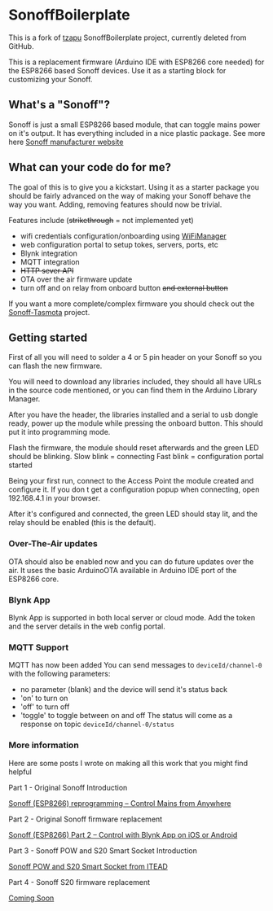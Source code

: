 # SonoffBoilerplate

This is a fork of [tzapu](https://github.com/tzapu) SonoffBoilerplate project, currently deleted from GitHub.

This is a replacement firmware (Arduino IDE with ESP8266 core needed) for the ESP8266 based Sonoff devices. Use it as a starting block for customizing your Sonoff.

## What's a "Sonoff"?
Sonoff is just a small ESP8266 based module, that can toggle mains power on it's output. It has everything included in a nice plastic package.
See more here [Sonoff manufacturer website](https://www.itead.cc/sonoff-wifi-wireless-switch.html)

## What can your code do for me?
The goal of this is to give you a kickstart. Using it as a starter package you should be fairly advanced on the way of making your Sonoff behave the way you want. Adding, removing features should now be trivial.

Features include (~~strikethrough~~ = not implemented yet)
- wifi credentials configuration/onboarding using [WiFiManager](https://github.com/tzapu/WiFiManager)
- web configuration portal to setup tokes, servers, ports, etc
- Blynk integration
- MQTT integration
- ~~HTTP sever API~~
- OTA over the air firmware update
- turn off and on relay from onboard button ~~and external button~~

If you want a more complete/complex firmware you should check out the [Sonoff-Tasmota](https://github.com/arendst/Sonoff-Tasmota) project.

## Getting started
First of all you will need to solder a 4 or 5 pin header on your Sonoff so you can flash the new firmware.

You will need to download any libraries included, they should all have URLs in the source code mentioned, or you can find them in the Arduino Library Manager.

After you have the header, the libraries installed and a serial to usb dongle ready, power up the module while pressing the onboard button. This should put it into programming mode.

Flash the firmware, the module should reset afterwards and the green LED should be blinking.
Slow blink = connecting
Fast blink = configuration portal started

Being your first run, connect to the Access Point the module created and configure it. If you don t get a configuration popup when connecting, open 192.168.4.1 in your browser.

After it's configured and connected, the green LED should stay lit, and the relay should be enabled (this is the default).

### Over-The-Air updates
OTA should also be enabled now and you can do future updates over the air. 
It uses the basic ArduinoOTA available in Arduino IDE port of the ESP8266 core.

### Blynk App 
Blynk App is supported in both local server or cloud mode. 
Add the token and the server details in the web config portal.

### MQTT Support
MQTT has now been added
You can send messages to `deviceId/channel-0` with the following parameters:
- no parameter (blank) and the device will send it's status back
- 'on' to turn on
- 'off' to turn off
- 'toggle' to toggle between on and off
The status will come as a response on topic `deviceId/channel-0/status`

### More information
Here are some posts I wrote on making all this work that you might find helpful


Part 1 - Original Sonoff Introduction

[Sonoff (ESP8266) reprogramming – Control Mains from Anywhere](https://tzapu.com/sonoff-firmware-boilerplate-tutorial/) 


Part 2 - Original Sonoff firmware replacement

[Sonoff (ESP8266) Part 2 – Control with Blynk App on iOS or Android](https://tzapu.com/sonoff-esp8266-control-blynk-ios-android/)

Part 3 - Sonoff POW and S20 Smart Socket Introduction

[Sonoff POW and S20 Smart Socket from ITEAD](https://tzapu.com/sonoff-pow-and-s20-smart-socket-itead/)


Part 4 - Sonoff S20 firmware replacement

[Coming Soon]()
